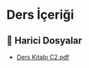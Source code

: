 # Ders İçeriği


<!--Index-->

## 🔗 Harici Dosyalar

- [Ders Kitabı C2.pdf](./Ders%20Kitab%C4%B1%20C2.pdf)


<!--Index-->

